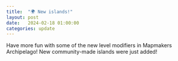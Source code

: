 ```yaml
---
title:  "🌍 New islands!"
layout: post
date:   2024-02-18 01:00:00
categories: update
---
```


Have more fun with some of the new level modifiers in Mapmakers Archipelago! New community-made islands were just added!
